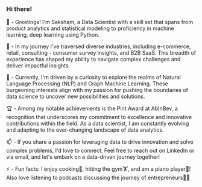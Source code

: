 ### Hi there!

<!--
**sakshamarora97/sakshamarora97** is a ✨ _special_ ✨ repository because its `README.md` (this file) appears on your GitHub profile.

Here are some ideas to get you started:

- 🔭 I’m currently working on ...
- 🌱 I’m currently learning ...
- 👯 I’m looking to collaborate on ...
- 🤔 I’m looking for help with ...
- 💬 Ask me about ...
- 📫 How to reach me: ...
- 😄 Pronouns: ...
- ⚡ Fun fact: ...
-->

👋 - Greetings! I'm Saksham, a Data Scientist with a skill set that spans from product analytics and statistical modeling to proficiency in machine learning, deep learning using Python.

🔭 - In my journey I've traversed diverse industries, including e-commerce, retail, consulting - consumer survey insights, and B2B SaaS. This breadth of experience has shaped my ability to navigate complex challenges and deliver impactful insights.

🌱 - Currently, I'm driven by a curiosity to explore the realms of Natural Language Processing (NLP) and Graph Machine Learning. These burgeoning interests align with my passion for pushing the boundaries of data science to uncover new possibilities and solutions.

🏆 - Among my notable achievements is the Pint Award at AbInBev, a recognition that underscores my commitment to excellence and innovative contributions within the field. As a data scientist, I am constantly evolving and adapting to the ever-changing landscape of data analytics.

📫 - If you share a passion for leveraging data to drive innovation and solve complex problems, I'd love to connect. Feel free to reach out on LinkedIn or via email, and let's embark on a data-driven journey together!

⚡ - Fun facts: I enjoy cooking🍳, hitting the gym🏋️, and am a piano player🎹! Also love listening to podcasts discussing the journey of entrepreneurs🚀🚀
